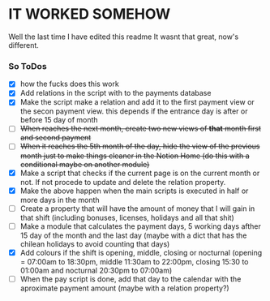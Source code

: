 # IT WORKED SOMEHOW

Well the last time I have edited this readme It wasnt that great, now's different.

### So ToDos

- [x] how the fucks does this work
- [x] Add relations in the script with to the payments database
- [x] Make the script make a relation and add it to the first payment view or the secon payment view. this depends if the entrance day is after or before 15 day of month
- [ ] ~~When reaches the next month, create two new views of **that** month first and second payment~~
- [ ] ~~When it reaches the 5th month of the day, hide the view of the previous month just to make things cleaner in the Notion Home (do this with a conditional maybe on another module)~~
- [x] Make a script that checks if the current page is on the current month or not. If not procede to update and delete the relation property.
- [x] Make the above happen when the main scripts is executed in half or more days in the month
- [ ] Create a property that will have the amount of money that I will gain in that shift (including bonuses, licenses, holidays and all that shit)
- [ ] Make a module that calculates the payment days, 5 working days afther 15 day of the month and the last day (maybe with a dict that has the chilean holidays to avoid counting that days)
- [x] Add colours if the shift is opening, middle, closing or nocturnal (opening = 07:00am to 18:30pm, middle 11:30am to 22:00pm, closing 15:30 to 01:00am and nocturnal 20:30pm to 07:00am)
- [ ] When the pay script is done, add that day to the calendar with the aproximate payment amount (maybe with a relation property?)
